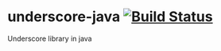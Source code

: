 underscore-java [![Build Status](https://secure.travis-ci.org/javadev/underscore-java.png)](https://travis-ci.org/javadev/underscore-java)
===============

Underscore library in java
